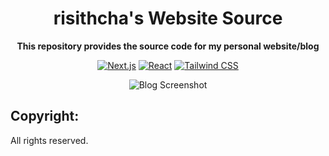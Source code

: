 <div align="center">

# risithcha's Website Source

**This repository provides the source code for my personal website/blog**

[![Next.js](https://img.shields.io/badge/next.js-000000?style=for-the-badge&logo=nextdotjs&logoColor=white)](https://github.com/vercel/next.js)
[![React](https://img.shields.io/badge/-ReactJs-61DAFB?logo=react&logoColor=white&style=for-the-badge)](https://reactjs.org/)
[![Tailwind CSS](https://img.shields.io/badge/Tailwind_CSS-grey?style=for-the-badge&logo=tailwind-css&logoColor=38B2AC)](https://tailwindcss.com/)

![Blog Screenshot](https://i.postimg.cc/d3YDNbdg/Blog-Screenshot.png)
</div>

## Copyright:

All rights reserved. 